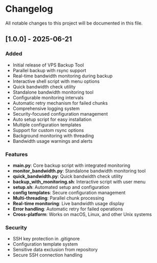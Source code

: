 # Changelog

All notable changes to this project will be documented in this file.

## [1.0.0] - 2025-06-21

### Added
- Initial release of VPS Backup Tool
- Parallel backup with rsync support
- Real-time bandwidth monitoring during backup
- Interactive shell script with menu options
- Quick bandwidth check utility
- Standalone bandwidth monitoring tool
- Configurable monitoring intervals
- Automatic retry mechanism for failed chunks
- Comprehensive logging system
- Security-focused configuration management
- Auto setup script for easy installation
- Multiple configuration templates
- Support for custom rsync options
- Background monitoring with threading
- Bandwidth usage warnings and alerts

### Features
- **main.py**: Core backup script with integrated monitoring
- **monitor_bandwidth.py**: Standalone bandwidth monitoring tool
- **quick_bandwidth.py**: Quick bandwidth check utility
- **backup_with_monitoring.sh**: Interactive script with user menu
- **setup.sh**: Automated setup and configuration
- **config templates**: Secure configuration management
- **Multi-threading**: Parallel chunk processing
- **Real-time monitoring**: Live bandwidth usage display
- **Error handling**: Automatic retry for failed operations
- **Cross-platform**: Works on macOS, Linux, and other Unix systems

### Security
- SSH key protection in .gitignore
- Configuration template system
- Sensitive data exclusion from repository
- Secure SSH connection handling

